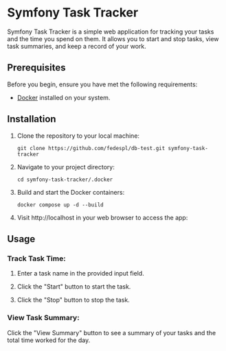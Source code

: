 # Symfony Task Tracker

Symfony Task Tracker is a simple web application for tracking your tasks and the time you spend on them. It allows you to start and stop tasks, view task summaries, and keep a record of your work.

## Prerequisites

Before you begin, ensure you have met the following requirements:

- [Docker](https://www.docker.com/) installed on your system.

## Installation

1. Clone the repository to your local machine:

   ```shell
   git clone https://github.com/fedespl/db-test.git symfony-task-tracker

2. Navigate to your project directory:
   
   ```shell
   cd symfony-task-tracker/.docker

3. Build and start the Docker containers:

    ```shell
    docker compose up -d --build

4. Visit http://localhost in your web browser to access the app:

## Usage

### Track Task Time:

1. Enter a task name in the provided input field.

2. Click the "Start" button to start the task.

3. Click the "Stop" button to stop the task.

### View Task Summary:

Click the "View Summary" button to see a summary of your tasks and the total time worked for the day.